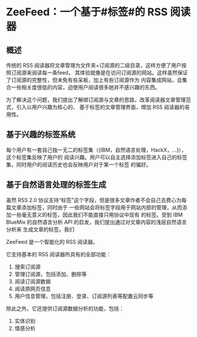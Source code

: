 # ZeeFeed：一个基于#标签#的 RSS 阅读器

## 概述
传统的 RSS 阅读器将文章管理为文件夹+订阅源的二级目录，这样方便了用户按照订阅源来阅读每一条feed，
其体验就像是在访问订阅源的网站。这样虽然保证了订阅源的完整性，但未免有些呆板，加上有些订阅源作为
内容集成网站，会集合一些相关度很低的内容，迫使用户阅读很多她并不感兴趣的东西。

为了解决这个问题，我们提出了解绑订阅源与文章的思路，改革阅读器文章管理范式，引入以用户兴趣为核心的、
基于标签的文章管理界面，增加 RSS 阅读器的易用性。

## 基于兴趣的标签系统
每个用户有一套自己独一无二的标签集（{IBM，自然语言处理，HackX，...}），这个标签集反映了用户的
阅读兴趣。用户可以自主选择添加标签进入自己的标签集，同时用户的阅读历史也会反映用户对于某一个标签
的偏好。

## 基于自然语言处理的标签生成
虽然 RSS 2.0 协议支持“标签”这个字段，但是很多文章作者不会自己去费心为每篇文章添加标签，同时由于
一些网站会将标签字段用于网站内部的管理，从而添加一些毫无意义的标签，因此我们不能直接只用协议中现有
的标签。受到 IBM BlueMix 的自然语言分析 API 的启发，我们提出通过对文章内容的浅层自然语言分析来
生成文章的标签。我们

ZeeFeed 是一个智能化的 RSS 阅读器。

它支持基本的 RSS 阅读器所具有的全部功能：
1. 搜索订阅源
2. 管理订阅源，包括添加、删除等
3. 阅读订阅源数据
4. 阅读原网页信息
5. 用户信息管理，包括注册、登录、订阅源列表等配置云同步等

除此之外，它还提供订阅源数据分析的功能，包括：
1. 实体识别
2. 情感分析
